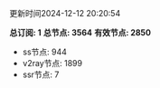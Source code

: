更新时间2024-12-12 20:20:54

**总订阅: 1**
**总节点: 3564**
**有效节点: 2850**
- ss节点: 944
- v2ray节点: 1899
- ssr节点: 7

